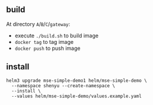 ## build

At directory `A`/`B`/`C`/`gateway`:

* execute `./build.sh` to build image
* `docker tag` to tag image
* `docker push` to push image

## install

```shell
helm3 upgrade mse-simple-demo1 helm/mse-simple-demo \
  --namespace shenyu --create-namespace \
  --install \
  --values helm/mse-simple-demo/values.example.yaml
```
